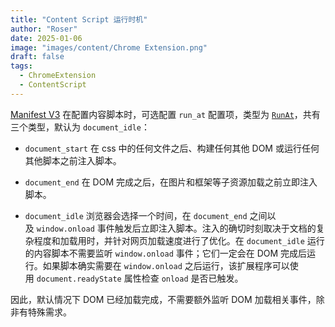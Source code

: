 ```yaml
---
title: "Content Script 运行时机"
author: "Roser"
date: 2025-01-06
image: "images/content/Chrome Extension.png"
draft: false
tags:
  - ChromeExtension
  - ContentScript
---
```

[Manifest V3](../Manifest-V3-是什么) 在配置内容脚本时，可选配置 `run_at` 配置项，类型为 [`RunAt`](https://developer.chrome.com/docs/extensions/reference/api/extensionTypes?hl=zh-cn#type-RunAt)，共有三个类型，默认为 `document_idle`：

- `document_start`
	在 css 中的任何文件之后、构建任何其他 DOM 或运行任何其他脚本之前注入脚本。

- `document_end`
	在 DOM 完成之后，在图片和框架等子资源加载之前立即注入脚本。

- `document_idle`
	浏览器会选择一个时间，在 `document_end` 之间以及 `window.onload` 事件触发后立即注入脚本。注入的确切时刻取决于文档的复杂程度和加载用时，并针对网页加载速度进行了优化。在 `document_idle` 运行的内容脚本不需要监听 `window.onload` 事件；它们一定会在 DOM 完成后运行。如果脚本确实需要在 `window.onload` 之后运行，该扩展程序可以使用 `document.readyState` 属性检查 `onload` 是否已触发。

因此，默认情况下 DOM 已经加载完成，不需要额外监听 DOM 加载相关事件，除非有特殊需求。